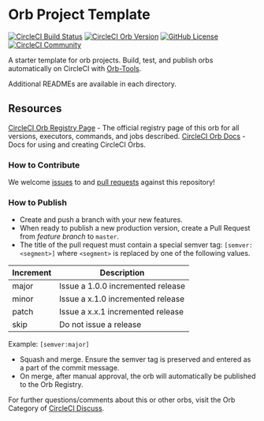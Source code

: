 # Orb Project Template

[![CircleCI Build Status](https://circleci.com/gh/martyzz1/aws-ecr-enhanced.svg?style=shield "CircleCI Build Status")](https://circleci.com/gh/martyzz1/aws-ecr-enhanced) [![CircleCI Orb Version](https://badges.circleci.com/orbs/martyzz1/aws-ecr-enhanced.svg)](https://circleci.com/orbs/registry/orb/martyzz1/aws-ecr-enhanced) [![GitHub License](https://img.shields.io/badge/license-MIT-lightgrey.svg)](https://raw.githubusercontent.com/martyzz1/aws-ecr-enhanced/master/LICENSE) [![CircleCI Community](https://img.shields.io/badge/community-CircleCI%20Discuss-343434.svg)](https://discuss.circleci.com/c/ecosystem/orbs)



A starter template for orb projects. Build, test, and publish orbs automatically on CircleCI with [Orb-Tools](https://circleci.com/orbs/registry/orb/circleci/orb-tools).

Additional READMEs are available in each directory.



## Resources

[CircleCI Orb Registry Page](https://circleci.com/orbs/registry/orb/martyzz1/aws-ecr-enhanced) - The official registry page of this orb for all versions, executors, commands, and jobs described.
[CircleCI Orb Docs](https://circleci.com/docs/2.0/orb-intro/#section=configuration) - Docs for using and creating CircleCI Orbs.

### How to Contribute

We welcome [issues](https://github.com/martyzz1/aws-ecr-enhanced/issues) to and [pull requests](https://github.com/martyzz1/aws-ecr-enhanced/pulls) against this repository!

### How to Publish
* Create and push a branch with your new features.
* When ready to publish a new production version, create a Pull Request from _feature branch_ to `master`.
* The title of the pull request must contain a special semver tag: `[semver:<segment>]` where `<segment>` is replaced by one of the following values.

| Increment | Description|
| ----------| -----------|
| major     | Issue a 1.0.0 incremented release|
| minor     | Issue a x.1.0 incremented release|
| patch     | Issue a x.x.1 incremented release|
| skip      | Do not issue a release|

Example: `[semver:major]`

* Squash and merge. Ensure the semver tag is preserved and entered as a part of the commit message.
* On merge, after manual approval, the orb will automatically be published to the Orb Registry.


For further questions/comments about this or other orbs, visit the Orb Category of [CircleCI Discuss](https://discuss.circleci.com/c/orbs).


